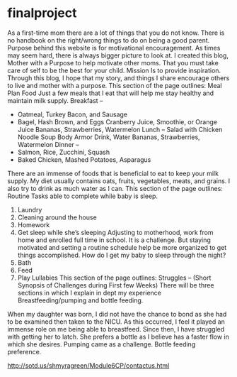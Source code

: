 # finalproject
As a first-time mom there are a lot of things that you do not know. There is no handbook on the right/wrong things to do on being a good parent. 
Purpose behind this website is for motivational encouragement. As times may seem hard, there is always bigger picture to look at. I created this blog, 
Mother with a Purpose to help motivate other moms. That you must take care of self to be the best for your child.
Mission
Is to provide inspiration. Through this blog, I hope that my story, and things I share encourage others to live and mother with a purpose. 
This section of the page outlines:
Meal Plan
Food
Just a few meals that I eat that will help me stay healthy and maintain
milk supply.
Breakfast – 
-	Oatmeal, Turkey Bacon, and Sausage
-	Bagel, Hash Brown, and Eggs
Cranberry Juice, Smoothie, or Orange Juice
Bananas, Strawberries, Watermelon
Lunch – 
Salad with Chicken Noodle Soup
Body Armor Drink, Water
Bananas, Strawberries, Watermelon
Dinner –
-	Salmon, Rice, Zucchini, Squash
-	Baked Chicken, Mashed Potatoes, Asparagus 

There are an immense of foods that is beneficial to eat to keep your milk supply. My diet usually contains oats, fruits, vegetables, meats, and grains. 
I also try to drink as much water as I can. 
This section of the page outlines:
Routine
Tasks able to complete while baby is sleep.
1.	Laundry
2.	Cleaning around the house
3.	Homework
4.	Get sleep while she’s sleeping
Adjusting to motherhood, work from home and enrolled full time in school.
It is a challenge. But staying motivated and setting a routine schedule help be more organized to get things accomplished.
How do I get my baby to sleep through the night?
1.	Bath
2.	Feed
3.	Play Lullabies
This section of the page outlines:
Struggles – (Short Synopsis of Challenges during First few Weeks) 
There will be three sections in which I explain in dept my experience
Breastfeeding/pumping and bottle feeding.

When my daughter was born, I did not have the chance to bond as she had to be examined then taken to the NICU. As this occurred, 
I feel it played an immense role on me being able to breastfeed. 
Since then, I have struggled with getting her to latch. She prefers a bottle as I believe has a faster flow in which she desires. 
Pumping came as a challenge. 
Bottle feeding preference. 

http://sotd.us/shmyragreen/Module6CP/contactus.html

